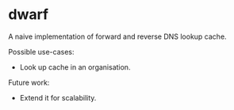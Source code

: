 # dwarf
A naive implementation of forward and reverse DNS lookup cache.

Possible use-cases:

* Look up cache in an organisation.

Future work:

* Extend it for scalability.

